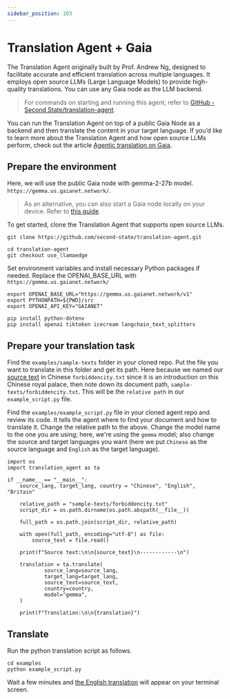```yaml
---
sidebar_position: 103
---
```


# Translation Agent + Gaia

The Translation Agent originally built by Prof. Andrew Ng, designed to facilitate accurate and efficient translation across multiple languages. It employs open source LLMs (Large Language Models) to provide high-quality translations. You can use any Gaia node as the LLM backend. 

>For commands on starting and running this agent, refer to [GitHub - Second State/translation-agent](https://github.com/second-state/translation-agent/blob/use_llamaedge/step-by-step-use-LocalAI.md).


You can run the Translation Agent on top of a public Gaia Node as a backend and then translate the content in your target language. If you’d like to learn more about the Translation Agent and how open source LLMs perform, check out the article [Agentic translation on Gaia](https://docs.gaianet.ai/tutorial/translator-agent).

## Prepare the environment

Here, we will use the public Gaia node with gemma-2-27b model.  `https://gemma.us.gaianet.network/`. 


>As an alternative, you can also start a Gaia node locally on your device. Refer to [this guide](https://github.com/GaiaNet-AI/node-configs/tree/main/gemma-2-27b-it).


To get started, clone the Translation Agent that supports open source LLMs.

```
git clone https://github.com/second-state/translation-agent.git
    
cd translation-agent
git checkout use_llamaedge
```

Set environment variables and install necessary Python packages if needed. Replace the OPENAI_BASE_URL with `https://gemma.us.gaianet.network/`

```
export OPENAI_BASE_URL="https://gemma.us.gaianet.network/v1"
export PYTHONPATH=${PWD}/src
export OPENAI_API_KEY="GAIANET"

pip install python-dotenv
pip install openai tiktoken icecream langchain_text_splitters
```

## Prepare your translation task

Find the `examples/sample-texts` folder in your cloned repo. Put the file you want to translate in this folder and get its path. Here because we named our [source text](https://hackmd.io/tdLiVR3TSc-8eVg_E-j9QA?view#Source-text-Intro-of-Forbidden-City) in Chinese `forbiddencity.txt` since it is an introduction on this Chinese royal palace, then note down its document path, `sample-texts/forbiddencity.txt`. This will be the `relative path` in our `example_script.py` file.

Find the `examples/example_script.py` file in your cloned agent repo and review its code. It tells the agent where to find your document and how to translate it. Change the relative path to the above. Change the model name to the one you are using; here, we're using the `gemma` model; also change the source and target languages you want (here we put `Chinese` as the source language and `English` as the target language).

```
import os  
import translation_agent as ta  
    
if __name__ == "__main__":
    source_lang, target_lang, country = "Chinese", "English", "Britain"
    
    relative_path = "sample-texts/forbiddencity.txt"
    script_dir = os.path.dirname(os.path.abspath(__file__))
    
    full_path = os.path.join(script_dir, relative_path)
    
    with open(full_path, encoding="utf-8") as file:
        source_text = file.read()
    
    print(f"Source text:\n\n{source_text}\n------------\n")
    
    translation = ta.translate(
            source_lang=source_lang,
            target_lang=target_lang,
            source_text=source_text,
            country=country,
            model="gemma",
    )
    
    print(f"Translation:\n\n{translation}")
```

## Translate

Run the python translation script as follows. 

```
cd examples    
python example_script.py
```


Wait a few minutes and [the English translation](https://hackmd.io/tdLiVR3TSc-8eVg_E-j9QA?view#English-Translation-by-gemma-2-27b) will appear on your terminal screen. 
